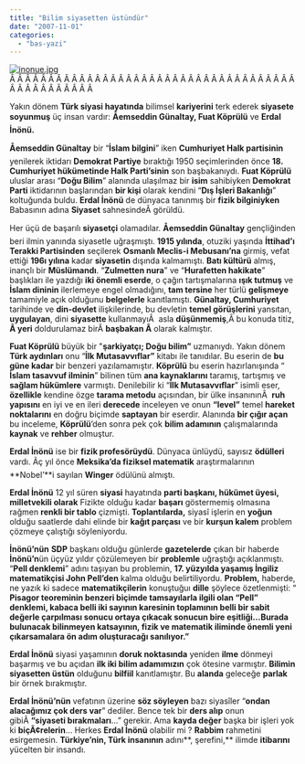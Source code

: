 ```yaml
---
title: "Bilim siyasetten üstündür"
date: "2007-11-01"
categories: 
  - "bas-yazi"
---
```


[![inonue.jpg](/uploads/2007/11/inonue.jpg)](/uploads/2007/11/inonue.jpg "inonue.jpg")Â Â Â Â Â Â Â Â Â Â Â Â Â Â Â Â Â Â Â Â Â Â Â Â Â Â Â Â Â Â Â Â Â Â Â Â Â Â Â Â Â Â Â Â Â Â Â Â 

Yakın dönem **Türk siyasi hayatında** bilimsel **kariyerini** terk ederek **siyasete soyunmuş** üç insan vardır: **Åemseddin Günaltay, Fuat Köprülü** ve **Erdal İnönü.**

**Åemseddin Günaltay** bir “**İslam bilgini**” iken **Cumhuriyet Halk partisinin** yenilerek iktidarı **Demokrat Partiye** bıraktığı 1950 seçimlerinden önce **18\. Cumhuriyet hükümetinde Halk Parti’sinin** son başbakanıydı. **Fuat Köprülü** uluslar arası “**Doğu Bilim**” alanında ulaşılmaz bir **isim** sahibiyken **Demokrat Parti** iktidarının başlarından **bir kişi** olarak kendini “**Dış İşleri Bakanlığı**” koltuğunda buldu. **Erdal İnönü** de dünyaca tanınmış bir **fizik bilginiyken** Babasının adına **Siyaset** sahnesindeÂ görüldü.

Her üçü de başarılı **siyasetçi** olamadılar. **Åemseddin Günaltay** gençliğinden beri ilmin yanında siyasetle uğraşmıştı. **1915 yılında**, otuziki yaşında **İttihad’ı Terakki Partisinden** seçilerek **Osmanlı Meclis-i Mebusanı’na** girmiş, vefat ettiği **196ı yılına** kadar **siyasetin** dışında kalmamıştı. **Batı kültürü** almış, inançlı bir **Müslümandı**. “**Zulmetten nura**” ve “**Hurafetten hakikate**” başlıkları ile yazdığı **iki önemli eserde**, o çağın tartışmalarına **ışık tutmuş** ve **İslam dininin** ilerlemeye engel olmadığını, **tam tersine** her türlü **gelişmeye** tamamiyle açık olduğunu **belgelerle** kanıtlamıştı. **Günaltay, Cumhuriyet** tarihinde ve **din-devlet** ilişkilerinde, bu devletin **temel görüşlerini** yansıtan, **uygulayan**, dini **siyasette** kullanmayıÂ  asla **düşünmemiş**,Â bu konuda titiz, **Â yeri** doldurulamaz birÂ **başbakan Â** olarak kalmıştır.

**Fuat Köprülü** büyük bir "**şarkiyatçı; Doğu bilim”** uzmanıydı. Yakın dönem **Türk aydınları** onu “**İlk Mutasavvıflar”** kitabı ile tanıdılar. Bu eserin de **bu güne kadar** bir benzeri yazılamamıştır. **Köprülü** bu eserin hazırlanışında “ **İslam tasavvuf ilminin**” bilinen tüm **ana kaynaklarını** taramış, tartışmış ve **sağlam hükümlere** varmıştı. Denilebilir ki “**İlk Mutasavvıflar**” isimli eser, **özellikle** kendine özge **tarama metodu** açısından, bir ülke insanınınÂ  **ruh yapısını** en iyi ve en ileri **derecede** inceleyen ve onun **“level”** temel **hareket noktalarını** en doğru biçimde **saptayan** bir eserdir. Alanında **bir çığır açan** bu inceleme, **Köprülü**’den sonra pek çok **bilim adamının** çalışmalarında **kaynak** ve **rehber** olmuştur.

**Erdal İnönü** ise bir **fizik profesörüydü**. Dünyaca ünlüydü, sayısız **ödülleri** vardı. Ãç yıl önce **Meksika’da fiziksel matematik** araştırmalarının **Nobel’**i sayılan **Winger** ödülünü almıştı.

**Erdal İnönü** 12 yıl süren **siyasi** hayatında **parti başkanı, hükümet üyesi, milletvekili olarak** Fizikte olduğu kadar **başarı** göstermemiş olmasına rağmen **renkli bir tablo** çizmişti. **Toplantılarda,** siyasî işlerin en **yoğun** olduğu saatlerde dahi elinde bir **kağıt parçası** ve bir **kurşun kalem** problem çözmeye çalıştığı söyleniyordu.

**İnönü’nün** **SDP** başkanı olduğu günlerde **gazetelerde** çıkan bir haberde **İnönü’n**ün üçyüz yıldır çözülemeyen bir **problemle** uğraştığı açıklanmıştı. “**Pell denklemi**” adını taşıyan bu problemin, **17\. yüzyılda yaşamış İngiliz matematikçisi John Pell’den** kalma olduğu belirtiliyordu. **Problem,** haberde, ne yazık ki sadece **matematikçilerin** konuştuğuı **dille** şöylece özetlenmişti: “ **Pisagor teoreminin benzeri biçimde tamsayılarla ilgili olan “Pell” denklemi, kabaca belli iki sayının karesinin toplamının belli bir sabit değerle çarpılması sonucu ortaya çıkacak sonucun bire eşitliği…Burada bulunacak bilinmeyen katsayının, fizik ve matematik iliminde önemli yeni çıkarsamalara ön adım oluşturacağı sanılıyor.”**

**Erdal İnönü** siyasi yaşamının **doruk noktasında** yeniden **ilme** dönmeyi başarmış ve bu açıdan **ilk iki bilim adamımızın** çok ötesine varmıştır. **Bilimin siyasetten üstün** olduğunu **bilfiil** kanıtlamıştır. Bu **alanda** geleceğe **parlak** bir örnek bırakmıştır.

**Erdal İnönü’nün** vefatının üzerine **söz söyleyen** bazı siyasîler “**ondan alacağımız çok ders var**” dediler. Bence tek bir **ders alıp** onun gibiÂ **“siyaseti bırakmaları**…” gerekir. Ama **kayda değer** başka bir işleri yok ki **biçÃ¢relerin**… Herkes **Erdal İnönü** olabilir mi ? **Rabbim** rahmetini esirgemesin. **Türkiye’nin, Türk insanının** adını**, şerefini,** ilimde **itibarını** yücelten bir insandı.
